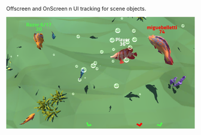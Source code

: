 Offscreen and OnScreen n UI tracking for scene objects.

![Image alt](https://github.com/LuchunPen/ScreenTracker/blob/master/screen.png)
